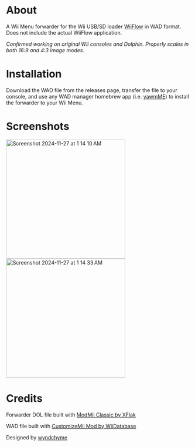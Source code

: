 # About
A Wii Menu forwarder for the Wii USB/SD loader [WiiFlow](https://github.com/Fledge68/WiiFlow_Lite) in WAD format. Does not include the actual WiiFlow application.

_Confirmed working on original Wii consoles and Dolphin. Properly scales in both 16:9 and 4:3 image modes._

# Installation
Download the WAD file from the releases page, transfer the file to your console, and use any WAD manager homebrew app (i.e. [yawmME](https://github.com/modmii/YAWM-ModMii-Edition)) to install the forwarder to your Wii Menu.

# Screenshots
<img width="325" alt="Screenshot 2024-11-27 at 1 14 10 AM" src="https://github.com/user-attachments/assets/9843d150-41f1-4ba8-b068-aa5219d1e8c6">
<img width="325" alt="Screenshot 2024-11-27 at 1 14 33 AM" src="https://github.com/user-attachments/assets/536b5fec-ce63-4a7b-a189-f519d7050b10">

# Credits
Forwarder DOL file built with [ModMii Classic by XFlak](https://modmii.github.io/)

WAD file built with [CustomizeMii Mod by WiiDatabase](https://github.com/Brawl345/customizemii)

Designed by [wyndchyme](https://github.com/wyndchyme)
